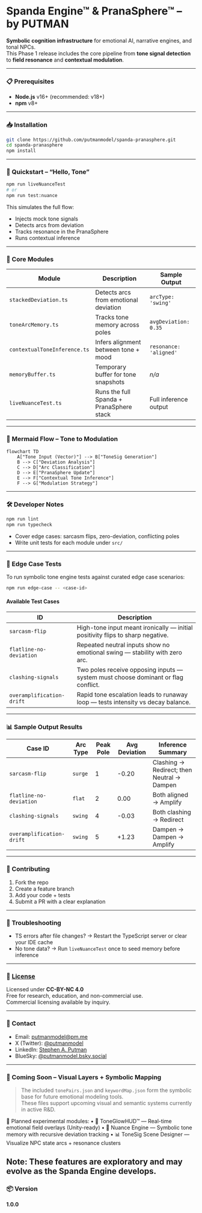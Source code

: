 # Spanda Engine™ & PranaSphere™ – by PUTMAN

**Symbolic cognition infrastructure** for emotional AI, narrative engines, and tonal NPCs.  
This Phase 1 release includes the core pipeline from **tone signal detection** to **field resonance** and **contextual modulation**.

---

### 📋 Prerequisites

- **Node.js** v16+ (recommended: v18+)
- **npm** v8+

---

### 📥 Installation

```bash
git clone https://github.com/putmanmodel/spanda-pranasphere.git
cd spanda-pranasphere
npm install
```

---

### 🔁 Quickstart – “Hello, Tone”

```bash
npm run liveNuanceTest
# or
npm run test:nuance
```

This simulates the full flow:

- Injects mock tone signals  
- Detects arcs from deviation  
- Tracks resonance in the PranaSphere  
- Runs contextual inference  

---

### 🧩 Core Modules

| Module                       | Description                               | Sample Output               |
|------------------------------|-------------------------------------------|-----------------------------|
| `stackedDeviation.ts`        | Detects arcs from emotional deviation     | `arcType: 'swing'`          |
| `toneArcMemory.ts`           | Tracks tone memory across poles           | `avgDeviation: 0.35`        |
| `contextualToneInference.ts` | Infers alignment between tone + mood      | `resonance: 'aligned'`      |
| `memoryBuffer.ts`            | Temporary buffer for tone snapshots       | _n/a_                       |
| `liveNuanceTest.ts`          | Runs the full Spanda + PranaSphere stack  | Full inference output       |

---

### 🧠 Mermaid Flow – Tone to Modulation

```mermaid
flowchart TD
    A["Tone Input (Vector)"] --> B["ToneSig Generation"]
    B --> C["Deviation Analysis"]
    C --> D["Arc Classification"]
    D --> E["PranaSphere Update"]
    E --> F["Contextual Tone Inference"]
    F --> G["Modulation Strategy"]
```

---

### 🛠️ Developer Notes

```bash
npm run lint
npm run typecheck
```

- Cover edge cases: sarcasm flips, zero-deviation, conflicting poles  
- Write unit tests for each module under `src/`  

---

### 🔬 Edge Case Tests

To run symbolic tone engine tests against curated edge case scenarios:

```bash
npm run edge-case -- <case-id>
```

#### Available Test Cases

| ID                        | Description                                                                      |
|--------------------------|-----------------------------------------------------------------------------------|
| `sarcasm-flip`           | High-tone input meant ironically — initial positivity flips to sharp negative.    |
| `flatline-no-deviation`  | Repeated neutral inputs show no emotional swing — stability with zero arc.        |
| `clashing-signals`       | Two poles receive opposing inputs — system must choose dominant or flag conflict. |
| `overamplification-drift`| Rapid tone escalation leads to runaway loop — tests intensity vs decay balance.   |

---

### 📊 Sample Output Results

| Case ID                   | Arc Type | Peak Pole  | Avg Deviation  | Inference Summary                          |
|---------------------------|----------|------------|----------------|--------------------------------------------|
| `sarcasm-flip`            | `surge`  | 1          | -0.20          | Clashing → Redirect; then Neutral → Dampen |
| `flatline-no-deviation`   | `flat`   | 2          | 0.00           | Both aligned → Amplify                     |
| `clashing-signals`        | `swing`  | 4          | -0.03          | Both clashing → Redirect                   |
| `overamplification-drift` | `swing`  | 5          | +1.23          | Dampen → Dampen → Amplify                  |

---

### 🤝 Contributing

1. Fork the repo  
2. Create a feature branch  
3. Add your code + tests  
4. Submit a PR with a clear explanation  

---

### 💬 Troubleshooting

- TS errors after file changes? → Restart the TypeScript server or clear your IDE cache  
- No tone data? → Run `liveNuanceTest` once to seed memory before inference  

---

### 📄 [License](./LICENSE)

Licensed under **CC-BY-NC 4.0**  
Free for research, education, and non-commercial use.  
Commercial licensing available by inquiry.

---

### 📡 Contact

- Email: [putmanmodel@pm.me](mailto:putmanmodel@pm.me)  
- X (Twitter): [@putmanmodel](https://x.com/putmanmodel)  
- LinkedIn: [Stephen A. Putman](https://www.linkedin.com/in/stephen-a-putman-0ba70a36b/)  
- BlueSky: [@putmanmodel.bsky.social](https://bsky.app/profile/putmanmodel.bsky.social)
---

### 🧭 Coming Soon – Visual Layers + Symbolic Mapping

> The included `tonePairs.json` and `keywordMap.json` form the symbolic base for future emotional modeling tools.  
> These files support upcoming visual and semantic systems currently in active R&D.

🌱 Planned experimental modules:
	•	🎨 ToneGlowHUD™ — Real-time emotional field overlays (Unity-ready)
	•	🧠 Nuance Engine — Symbolic tone memory with recursive deviation tracking
	•	📊 ToneSig Scene Designer — Visualize NPC state arcs + resonance clusters

Note: These features are exploratory and may evolve as the Spanda Engine develops.
---

### 📦 Version

**1.0.0**
